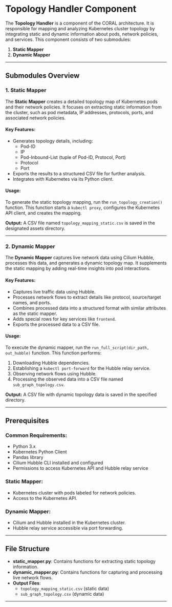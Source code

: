 # Topology Handler Component

The **Topology Handler** is a component of the CORAL architecture. It is responsible for mapping and analyzing Kubernetes cluster topology by integrating static and dynamic information about pods, network policies, and services. This component consists of two submodules:

1. **Static Mapper**
2. **Dynamic Mapper**

---

## Submodules Overview

### 1. Static Mapper
The **Static Mapper** creates a detailed topology map of Kubernetes pods and their network policies. It focuses on extracting static information from the cluster, such as pod metadata, IP addresses, protocols, ports, and associated network policies.

#### Key Features:
- Generates topology details, including:
  - Pod-ID
  - IP
  - Pod-Inbound-List (tuple of Pod-ID, Protocol, Port)
  - Protocol
  - Port
- Exports the results to a structured CSV file for further analysis.
- Integrates with Kubernetes via its Python client.

#### Usage:
To generate the static topology mapping, run the `run_topology_creation()` function. This function starts a `kubectl proxy`, configures the Kubernetes API client, and creates the mapping.

**Output:**
A CSV file named `topology_mapping_static.csv` is saved in the designated assets directory.

---

### 2. Dynamic Mapper
The **Dynamic Mapper** captures live network data using Cilium Hubble, processes this data, and generates a dynamic topology map. It supplements the static mapping by adding real-time insights into pod interactions.

#### Key Features:
- Captures live traffic data using Hubble.
- Processes network flows to extract details like protocol, source/target names, and ports.
- Combines processed data into a structured format with similar attributes as the static mapper.
- Adds special rows for key services like `frontend`.
- Exports the processed data to a CSV file.

#### Usage:
To execute the dynamic mapper, run the `run_full_script(dir_path, out_hubble)` function. This function performs:
1. Downloading Hubble dependencies.
2. Establishing a `kubectl port-forward` for the Hubble relay service.
3. Observing network flows using Hubble.
4. Processing the observed data into a CSV file named `sub_graph_topology.csv`.

**Output:**
A CSV file with dynamic topology data is saved in the specified directory.

---

## Prerequisites

### Common Requirements:
- Python 3.x
- Kubernetes Python Client
- Pandas library
- Cilium Hubble CLI installed and configured
- Permissions to access Kubernetes API and Hubble relay service

### Static Mapper:
- Kubernetes cluster with pods labeled for network policies.
- Access to the Kubernetes API.

### Dynamic Mapper:
- Cilium and Hubble installed in the Kubernetes cluster.
- Hubble relay service accessible via port forwarding.

---

## File Structure

- **static_mapper.py**: Contains functions for extracting static topology information.
- **dynamic_mapper.py**: Contains functions for capturing and processing live network flows.
- **Output Files**:
  - `topology_mapping_static.csv` (static data)
  - `sub_graph_topology.csv` (dynamic data)

---

